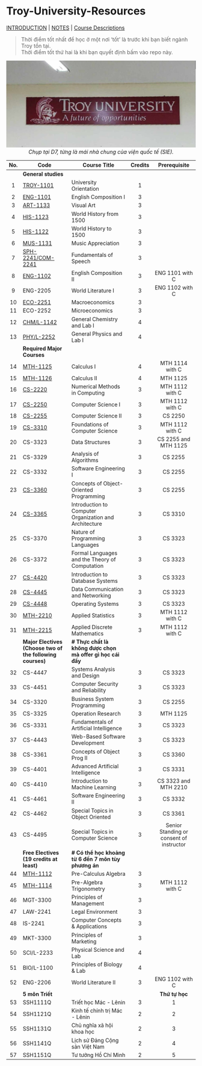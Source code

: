 # Troy-University-Resources

[INTRODUCTION] | [NOTES] | [Course Descriptions]

> Thời điểm tốt nhất để học ở một nơi ‘tốt’ là trước khi bạn biết ngành Troy tồn tại.\
> Thời điểm tốt thứ hai là khi bạn quyết định bấm vào repo này.

<p align="center">
  <img src="the%20reason,%20for%20you%20-%20me%20-%20us,%20future%20trojans%20204d9622fa1980d39d31c68f0bdb5fa0/image4.jpeg" alt="image4.jpeg">
  <br>
  <em>Chụp tại D7, từng là mái nhà chung của viện quốc tế (SIE).</em>
</p>

|  No.  | Code                                                      | Course Title                                               | Credits |               Prerequisite               |
| :---: | --------------------------------------------------------- | ---------------------------------------------------------- | :-----: | :--------------------------------------: |
|       | **General studies**                                       |                                                            |         |                                          |
|   1   | [TROY-1101]                                               | University Orientation                                     |    1    |                                          |
|   2   | [ENG-1101]                                                | English Composition I                                      |    3    |                                          |
|   3   | [ART-1133]                                                | Visual Art                                                 |    3    |                                          |
|   4   | [HIS-1123]                                                | World History from 1500                                    |    3    |                                          |
|   5   | [HIS-1122]                                                | World History to 1500                                      |    3    |                                          |
|   6   | [MUS-1131]                                                | Music Appreciation                                         |    3    |                                          |
|   7   | [SPH-2241/COM-2241]                                       | Fundamentals of Speech                                     |    3    |                                          |
|   8   | [ENG-1102]                                                | English Composition II                                     |    3    |             ENG 1101 with C              |
|   9   | ENG-2205                                                  | World Literature I                                         |    3    |             ENG 1102 with C              |
|  10   | [ECO-2251]                                                | Macroeconomics                                             |    3    |                                          |
|  11   | ECO-2252                                                  | Microeconomics                                             |    3    |                                          |
|  12   | [CHM/L-1142]                                              | General Chemistry and Lab I                                |    4    |                                          |
|  13   | [PHY/L-2252]                                              | General Physics and Lab I                                  |    4    |                                          |
|       | **Required Major Courses**                                |                                                            |         |                                          |
|  14   | [MTH-1125]                                                | Calculus I                                                 |    4    |             MTH 1114 with C              |
|  15   | [MTH-1126]                                                | Calculus II                                                |    4    |                 MTH 1125                 |
|  16   | [CS-2220]                                                 | Numerical Methods in Computing                             |    3    |             MTH 1112 with C              |
|  17   | [CS-2250]                                                 | Computer Science I                                         |    3    |             MTH 1112 with C              |
|  18   | [CS-2255]                                                 | Computer Science II                                        |    3    |                 CS 2250                  |
|  19   | [CS-3310]                                                 | Foundations of Computer Science                            |    3    |             MTH 1112 with C              |
|  20   | CS-3323                                                   | Data Structures                                            |    3    |           CS 2255 and MTH 1125           |
|  21   | CS-3329                                                   | Analysis of Algorithms                                     |    3    |                 CS 2255                  |
|  22   | CS-3332                                                   | Software Engineering I                                     |    3    |                 CS 2255                  |
|  23   | [CS-3360]                                                 | Concepts of Object-Oriented Programming                    |    3    |                 CS 2255                  |
|  24   | [CS-3365]                                                 | Introduction to Computer Organization and Architecture     |    3    |                 CS 3310                  |
|  25   | CS-3370                                                   | Nature of Programming Languages                            |    3    |                 CS 3323                  |
|  26   | CS-3372                                                   | Formal Languages and the Theory of Computation             |    3    |                 CS 3323                  |
|  27   | [CS-4420]                                                 | Introduction to Database Systems                           |    3    |                 CS 3323                  |
|  28   | [CS-4445]                                                 | Data Communication and Networking                          |    3    |                 CS 3323                  |
|  29   | [CS-4448]                                                 | Operating Systems                                          |    3    |                 CS 3323                  |
|  30   | [MTH-2210]                                                | Applied Statistics                                         |    3    |             MTH 1112 with C              |
|  31   | [MTH-2215]                                                | Applied Discrete Mathematics                               |    3    |             MTH 1112 with C              |
|       | **Major Electives (Choose two of the following courses)** | **# Thực chất là không được chọn mà offer gì học cái đấy** |         |                                          |
|  32   | CS-4447                                                   | Systems Analysis and Design                                |    3    |                 CS 3323                  |
|  33   | CS-4451                                                   | Computer Security and Reliability                          |    3    |                 CS 3323                  |
|  34   | CS-3320                                                   | Business System Programming                                |    3    |                 CS 2255                  |
|  35   | CS-3325                                                   | Operation Research                                         |    3    |                 MTH 1125                 |
|  36   | CS-3331                                                   | Fundamentals of Artificial Intelligence                    |    3    |                 CS 3323                  |
|  37   | CS-4443                                                   | Web-Based Software Development                             |    3    |                 CS 3323                  |
|  38   | CS-3361                                                   | Concepts of Object Prog II                                 |    3    |                 CS 3360                  |
|  39   | CS-4401                                                   | Advanced Artificial Intelligence                           |    3    |                 CS 3331                  |
|  40   | CS-4410                                                   | Introduction to Machine Learning                           |    3    |           CS 3323 and MTH 2210           |
|  41   | CS-4461                                                   | Software Engineering II                                    |    3    |                 CS 3332                  |
|  42   | CS-4462                                                   | Special Topics in Object Oriented                          |    3    |                 CS 3361                  |
|  43   | CS-4495                                                   | Special Topics in Computer Science                         |    3    | Senior Standing or consent of instructor |
|       | **Free Electives (19 credits at least)**                  | **# Có thể học khoảng từ 6 đến 7 môn tùy phương án**       |         |                                          |
|  44   | [MTH-1112]                                                | Pre-Calculus Algebra                                       |    3    |                                          |
|  45   | [MTH-1114]                                                | Pre-Algebra Trigonometry                                   |    3    |             MTH 1112 with C              |
|  46   | MGT-3300                                                  | Principles of Management                                   |    3    |                                          |
|  47   | LAW-2241                                                  | Legal Environment                                          |    3    |                                          |
|  48   | IS-2241                                                   | Computer Concepts & Applications                           |    3    |                                          |
|  49   | MKT-3300                                                  | Principles of Marketing                                    |    3    |                                          |
|  50   | SCI/L-2233                                                | Physical Science and Lab                                   |    4    |                                          |
|  51   | BIO/L-1100                                                | Principles of Biology & Lab                                |    4    |                                          |
|  52   | ENG-2206                                                  | World Literature II                                        |    3    |             ENG 1102 with C              |
|       | **5 môn Triết**                                           |                                                            |         |              **Thứ tự học**              |
|  53   | SSH1111Q                                                  | Triết học Mác - Lênin                                      |    3    |                    1                     |
|  54   | SSH1121Q                                                  | Kinh tế chính trị Mác - Lênin                              |    2    |                    2                     |
|  55   | SSH1131Q                                                  | Chủ nghĩa xã hội khoa học                                  |    2    |                    3                     |
|  56   | SSH1141Q                                                  | Lịch sử Đảng Cộng sản Việt Nam                             |    2    |                    4                     |
|  57   | SSH1151Q                                                  | Tư tưởng Hồ Chí Minh                                       |    2    |                    5                     |

[INTRODUCTION]: ./introduction.md/

[ENG-1102]: ./ENG1102/

[MTH-1112]: ./MTH112/

[MTH-1114]: ./MTH1114/

[MTH-1125]: ./MTH1125-1126-Calculus/

[MTH-1126]: ./MTH1125-1126-Calculus/

[HIS-1122]: ./HIS122-123/

[CS-3365]: ./CS365/

[CS-4445]: ./CS445/

[CS-4448]: ./CS4448/

[TROY-1101]: ./TROY101/

[MTH-2215]: ./MTH2215/

[MTH-2210]: ./MTH210/

[SPH-2241/COM-2241]: ./SPH241/

[CHM/L-1142]: ./CHML142/

[CS-2255]: ./CS256/

[ART-1133]: ./ART133/

[ENG-1101]: ./ENG1101/

[MUS-1131]: ./MUS131/

[ECO-2251]: ./ECO251/

[CS-3310]: ./CS310/

[CS-2250]: ./CS255/

[CS-2220]: ./CS2220/

[HIS-1123]: ./HIS122-123/

[CS-4420]: ./CS420/

[CS-3360]: ./CS360/

[PHY/L-2252]: ./PHYL252/

[NOTES]: ./notes.md/

[Course Descriptions]: ./Course-Descriptions/